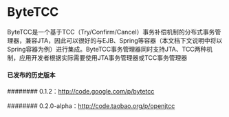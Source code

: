 # ByteTCC
ByteTCC是一个基于TCC（Try/Confirm/Cancel）事务补偿机制的分布式事务管理器，兼容JTA，因此可以很好的与EJB、Spring等容器（本文档下文说明中将以Spring容器为例）进行集成。ByteTCC事务管理器同时支持JTA、TCC两种机制，应用开发者根据实际需要使用JTA事务管理器或TCC事务管理器



#### 已发布的历史版本
######## 0.1.2：http://code.google.com/p/bytetcc

######## 0.2.0-alpha：http://code.taobao.org/p/openjtcc
